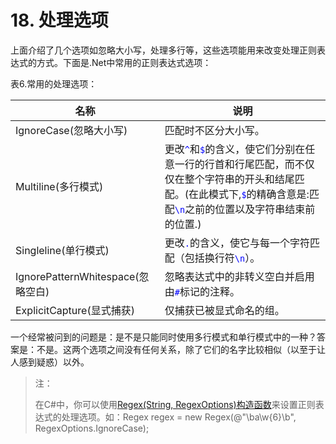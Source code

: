 # 18. 处理选项

上面介绍了几个选项如忽略大小写，处理多行等，这些选项能用来改变处理正则表达式的方式。下面是.Net中常用的正则表达式选项：

表6.常用的处理选项：

| 名称 | 说明 |
| -- | -- |
| IgnoreCase(忽略大小写) | 匹配时不区分大小写。 |
| Multiline(多行模式) | 更改<span style="color: blue;">`^`</span>和<span style="color: blue;">`$`</span>的含义，使它们分别在任意一行的行首和行尾匹配，而不仅仅在整个字符串的开头和结尾匹配。(在此模式下,<span style="color: blue;">`$`</span>的精确含意是:匹配<span style="color: blue;">`\n`</span>之前的位置以及字符串结束前的位置.) |
| Singleline(单行模式) | 更改<span style="color: blue;">`.`</span>的含义，使它与每一个字符匹配（包括换行符<span style="color: blue;">`\n`</span>）。 |
| IgnorePatternWhitespace(忽略空白) | 忽略表达式中的非转义空白并启用由<span style="color: blue;">`#`</span>标记的注释。 |
| ExplicitCapture(显式捕获) | 仅捕获已被显式命名的组。 |

一个经常被问到的问题是：是不是只能同时使用多行模式和单行模式中的一种？答案是：不是。这两个选项之间没有任何关系，除了它们的名字比较相似（以至于让人感到疑惑）以外。

> 注：
> 
> 在C#中，你可以使用[Regex(String, RegexOptions)构造函数](http://msdn2.microsoft.com/zh-cn/library/h5845fdz.aspx)来设置正则表达式的处理选项。如：Regex regex = new Regex(@"\ba\w{6}\b", RegexOptions.IgnoreCase);